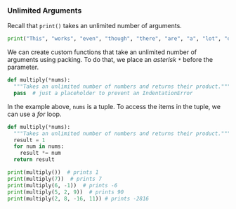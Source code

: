 ### Unlimited Arguments

Recall that `print()` takes an unlimited number of arguments.

```python
print("This", "works", "even", "though", "there", "are", "a", "lot", "of", "arguments.")
```

We can create custom functions that take an unlimited number of arguments using packing. To do that, we place an *asterisk* `*` before the parameter.

```python
def multiply(*nums):
  """Takes an unlimited number of numbers and returns their product."""
  pass  # just a placeholder to prevent an IndentationError
```

In the example above, `nums` is a tuple. To access the items in the tuple, we can use a *for* loop.

```python
def multiply(*nums):
  """Takes an unlimited number of numbers and returns their product."""
  result = 1
  for num in nums:
    result *= num
  return result

print(multiply())  # prints 1
print(multiply(7))  # prints 7
print(multiply(6, -1))  # prints -6
print(multiply(5, 2, 9))  # prints 90
print(multiply(2, 8, -16, 11)) # prints -2816
````
